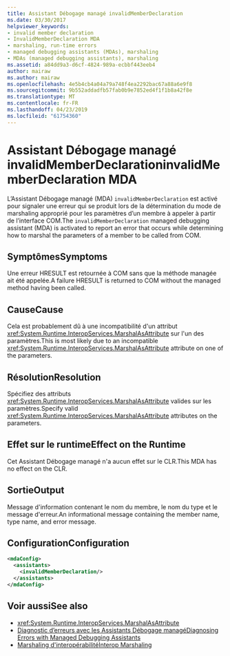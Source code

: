 ```yaml
---
title: Assistant Débogage managé invalidMemberDeclaration
ms.date: 03/30/2017
helpviewer_keywords:
- invalid member declaration
- InvalidMemberDeclaration MDA
- marshaling, run-time errors
- managed debugging assistants (MDAs), marshaling
- MDAs (managed debugging assistants), marshaling
ms.assetid: a84dd9a3-d6cf-4824-989a-ecbbf443eeb4
author: mairaw
ms.author: mairaw
ms.openlocfilehash: 4e5b4cb4a04a79a748f4ea2292bac67a88a6e9f8
ms.sourcegitcommit: 9b552addadfb57fab0b9e7852ed4f1f1b8a42f8e
ms.translationtype: MT
ms.contentlocale: fr-FR
ms.lasthandoff: 04/23/2019
ms.locfileid: "61754360"
---
```

# <a name="invalidmemberdeclaration-mda"></a><span data-ttu-id="6d138-102">Assistant Débogage managé invalidMemberDeclaration</span><span class="sxs-lookup"><span data-stu-id="6d138-102">invalidMemberDeclaration MDA</span></span>
<span data-ttu-id="6d138-103">L’Assistant Débogage managé (MDA) `invalidMemberDeclaration` est activé pour signaler une erreur qui se produit lors de la détermination du mode de marshaling approprié pour les paramètres d’un membre à appeler à partir de l’interface COM.</span><span class="sxs-lookup"><span data-stu-id="6d138-103">The `invalidMemberDeclaration` managed debugging assistant (MDA) is activated to report an error that occurs while determining how to marshal the parameters of a member to be called from COM.</span></span>  
  
## <a name="symptoms"></a><span data-ttu-id="6d138-104">Symptômes</span><span class="sxs-lookup"><span data-stu-id="6d138-104">Symptoms</span></span>  
 <span data-ttu-id="6d138-105">Une erreur HRESULT est retournée à COM sans que la méthode managée ait été appelée.</span><span class="sxs-lookup"><span data-stu-id="6d138-105">A failure HRESULT is returned to COM without the managed method having been called.</span></span>  
  
## <a name="cause"></a><span data-ttu-id="6d138-106">Cause</span><span class="sxs-lookup"><span data-stu-id="6d138-106">Cause</span></span>  
 <span data-ttu-id="6d138-107">Cela est probablement dû à une incompatibilité d'un attribut <xref:System.Runtime.InteropServices.MarshalAsAttribute> sur l'un des paramètres.</span><span class="sxs-lookup"><span data-stu-id="6d138-107">This is most likely due to an incompatible <xref:System.Runtime.InteropServices.MarshalAsAttribute> attribute on one of the parameters.</span></span>  
  
## <a name="resolution"></a><span data-ttu-id="6d138-108">Résolution</span><span class="sxs-lookup"><span data-stu-id="6d138-108">Resolution</span></span>  
 <span data-ttu-id="6d138-109">Spécifiez des attributs <xref:System.Runtime.InteropServices.MarshalAsAttribute> valides sur les paramètres.</span><span class="sxs-lookup"><span data-stu-id="6d138-109">Specify valid <xref:System.Runtime.InteropServices.MarshalAsAttribute> attributes on the parameters.</span></span>  
  
## <a name="effect-on-the-runtime"></a><span data-ttu-id="6d138-110">Effet sur le runtime</span><span class="sxs-lookup"><span data-stu-id="6d138-110">Effect on the Runtime</span></span>  
 <span data-ttu-id="6d138-111">Cet Assistant Débogage managé n'a aucun effet sur le CLR.</span><span class="sxs-lookup"><span data-stu-id="6d138-111">This MDA has no effect on the CLR.</span></span>  
  
## <a name="output"></a><span data-ttu-id="6d138-112">Sortie</span><span class="sxs-lookup"><span data-stu-id="6d138-112">Output</span></span>  
 <span data-ttu-id="6d138-113">Message d'information contenant le nom du membre, le nom du type et le message d'erreur.</span><span class="sxs-lookup"><span data-stu-id="6d138-113">An informational message containing the member name, type name, and error message.</span></span>  
  
## <a name="configuration"></a><span data-ttu-id="6d138-114">Configuration</span><span class="sxs-lookup"><span data-stu-id="6d138-114">Configuration</span></span>  
  
```xml  
<mdaConfig>  
  <assistants>  
    <invalidMemberDeclaration/>  
  </assistants>  
</mdaConfig>  
```  
  
## <a name="see-also"></a><span data-ttu-id="6d138-115">Voir aussi</span><span class="sxs-lookup"><span data-stu-id="6d138-115">See also</span></span>

- <xref:System.Runtime.InteropServices.MarshalAsAttribute>
- [<span data-ttu-id="6d138-116">Diagnostic d’erreurs avec les Assistants Débogage managé</span><span class="sxs-lookup"><span data-stu-id="6d138-116">Diagnosing Errors with Managed Debugging Assistants</span></span>](../../../docs/framework/debug-trace-profile/diagnosing-errors-with-managed-debugging-assistants.md)
- [<span data-ttu-id="6d138-117">Marshaling d'interopérabilité</span><span class="sxs-lookup"><span data-stu-id="6d138-117">Interop Marshaling</span></span>](../../../docs/framework/interop/interop-marshaling.md)
